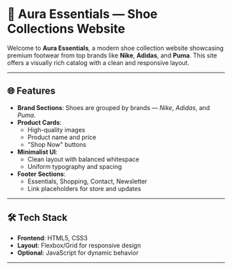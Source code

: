 # 🥿 Aura Essentials — Shoe Collections Website

Welcome to **Aura Essentials**, a modern shoe collection website showcasing premium footwear from top brands like **Nike**, **Adidas**, and **Puma**. This site offers a visually rich catalog with a clean and responsive layout.

---

## 🌐 Features

- **Brand Sections**: Shoes are grouped by brands — *Nike*, *Adidas*, and *Puma*.
- **Product Cards**:
  - High-quality images
  - Product name and price
  - "Shop Now" buttons
- **Minimalist UI**:
  - Clean layout with balanced whitespace
  - Uniform typography and spacing
- **Footer Sections**:
  - Essentials, Shopping, Contact, Newsletter
  - Link placeholders for store and updates

---

## 🛠️ Tech Stack

- **Frontend**: HTML5, CSS3
- **Layout**: Flexbox/Grid for responsive design
- **Optional**: JavaScript for dynamic behavior

---
